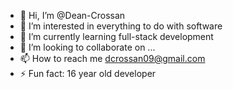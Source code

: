 - 👋 Hi, I’m @Dean-Crossan
- 👀 I’m interested in everything to do with software
- 🌱 I’m currently learning full-stack development
- 💞️ I’m looking to collaborate on ...
- 📫 How to reach me dcrossan09@gmail.com
- ⚡ Fun fact: 16 year old developer

<!---
Dean-Crossan/Dean-Crossan is a ✨ special ✨ repository because its `README.md` (this file) appears on your GitHub profile.
You can click the Preview link to take a look at your changes.
--->
